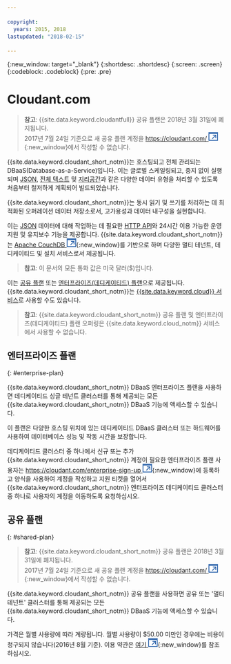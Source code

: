 ```yaml
---

copyright:
  years: 2015, 2018
lastupdated: "2018-02-15"

---
```


{:new_window: target="_blank"}
{:shortdesc: .shortdesc}
{:screen: .screen}
{:codeblock: .codeblock}
{:pre: .pre}

<!-- Acrolinx: 2017-03-16 -->

# Cloudant.com

> **참고**: {{site.data.keyword.cloudantfull}} 공유 플랜은 2018년 3월 31일에 폐지됩니다.  
2017년 7월 24일 기준으로 새 공유 플랜 계정을 [https://cloudant.com/ ![외부 링크 아이콘](../images/launch-glyph.svg "외부 링크아이콘 ")](https://cloudant.com/){:new_window}에서 작성할 수 없습니다.
 

{{site.data.keyword.cloudant_short_notm}}는 호스팅되고 전체 관리되는 DBaaS(Database-as-a-Service)입니다.
이는 글로벌 스케일링되고, 중지 없이 실행되며 [JSON](../basics/index.html#json), [전체 텍스트](../api/cloudant_query.html#creating-an-index) 및 [지리공간](../api/cloudant-geo.html)과 같은 다양한 데이터 유형을 처리할 수 있도록 처음부터 철저하게 계획되어 빌드되었습니다. 

{{site.data.keyword.cloudant_short_notm}}는 동시 읽기 및 쓰기를 처리하는 데 최적화된 오퍼레이션 데이터 저장소로서, 고가용성과 데이터 내구성을 실현합니다. 

이는 [JSON](../basics/index.html#json) 데이터에 대해 작업하는 데 필요한 [HTTP API](../basics/index.html#http-api)와 24시간 이용 가능한 운영 지원 및 유지보수 기능을 제공합니다. 
{{site.data.keyword.cloudant_short_notm}}는 [Apache CouchDB ![외부 링크 아이콘](../images/launch-glyph.svg "외부 링크 아이콘")](http://couchdb.apache.org/){:new_window}를 기반으로 하며 다양한 멀티 테넌트, 데디케이티드 및 설치 서비스로서 제공됩니다. 

> **참고**: 이 문서의 모든 통화 값은 미국 달러($)입니다.

이는 [공유 플랜](#shared-plan) 또는 [엔터프라이즈(데디케이티드) 플랜](#enterprise-plan)으로 제공됩니다. {{site.data.keyword.cloudant_short_notm}}는 [{{site.data.keyword.cloud}} 서비스](https://www.ibm.com/cloud/)로 사용할 수도 있습니다. 

> **참고**: {{site.data.keyword.cloudant_short_notm}} 공유 플랜 및 엔터프라이즈(데디케이티드) 플랜 
오퍼링은 {{site.data.keyword.cloud_notm}} 서비스에서 사용할 수 없습니다. 

## 엔터프라이즈 플랜
{: #enterprise-plan}

{{site.data.keyword.cloudant_short_notm}} DBaaS 엔터프라이즈 플랜을 사용하면 데디케이티드 싱글 테넌트 클러스터를 통해 제공되는 모든 {{site.data.keyword.cloudant_short_notm}} DBaaS 기능에 액세스할 수 있습니다. 

이 플랜은 다양한 호스팅 위치에 있는 데디케이티드 DBaaS 클러스터 또는 하드웨어를 사용하여 데이터베이스 성능 및 작동 시간을 보장합니다.

데디케이티드 클러스터 중 하나에서 신규 또는 추가 {{site.data.keyword.cloudant_short_notm}} 계정이 필요한 엔터프라이즈 플랜 사용자는 [https://cloudant.com/enterprise-sign-up ![외부 링크 아이콘](../images/launch-glyph.svg "외부 링크 아이콘")](https://cloudant.com/enterprise-sign-up){:new_window}에 등록하고 양식을 사용하여 계정을 작성하고 지원 티켓을 열어서 {{site.data.keyword.cloudant_short_notm}} 엔터프라이즈 데디케이티드 클러스터 중 하나로 사용자의 계정을 이동하도록 요청하십시오.  

## 공유 플랜
{: #shared-plan}

> **참고**: {{site.data.keyword.cloudant_short_notm}} 공유 플랜은 2018년 3월 31일에 폐지됩니다.  
2017년 7월 24일 기준으로 새 공유 플랜 계정을 [https://cloudant.com/ ![외부 링크 아이콘](../images/launch-glyph.svg "외부 링크아이콘 ")](https://cloudant.com/){:new_window}에서 작성할 수 없습니다.
 

{{site.data.keyword.cloudant_short_notm}} 공유 플랜을 사용하면 공유 또는 '멀티 테넌트' 클러스터를 통해 제공되는 모든 {{site.data.keyword.cloudant_short_notm}} DBaaS 기능에 액세스할 수 있습니다. 

가격은 월별 사용량에 따라 계량됩니다. 월별 사용량이 $50.00 미만인 경우에는 비용이 청구되지 않습니다(2016년 8월 기준). 
이용 약관은 [여기 ![외부 링크 아이콘](../images/launch-glyph.svg "외부 링크 아이콘")](https://cloudant.com/assets/terms.pdf){:new_window}를 참조하십시오. 
   
      
         

